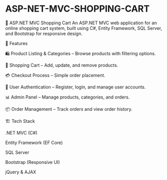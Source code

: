 # ASP-NET-MVC-SHOPPING-CART

🛒 ASP.NET MVC Shopping Cart
An ASP.NET MVC web application for an online shopping cart system, built using C#, Entity Framework, SQL Server, and Bootstrap for responsive design.


🚀 Features

🛍️ Product Listing & Categories – Browse products with filtering options.

🛒 Shopping Cart – Add, update, and remove products.

💳 Checkout Process – Simple order placement.

👤 User Authentication – Register, login, and manage user accounts.

📊 Admin Panel – Manage products, categories, and orders.

📦 Order Management – Track orders and view order history.


🏗️ Tech Stack

.NET MVC (C#)

Entity Framework (EF Core)

SQL Server

Bootstrap (Responsive UI)

jQuery & AJAX
 
